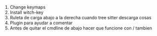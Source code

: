 1. Change keymaps
2. Install witch-key
3. Ruleta de carga abajo a la derecha cuando tree sitter descarga cosas
4. Plugin para ayudar a comentar
5. Antes de quitar el cmdline de abajo hacer que funcione con / tambien

